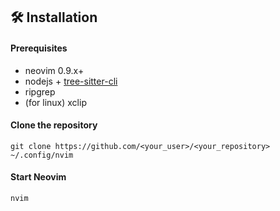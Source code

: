 ## 🛠️ Installation

#### Prerequisites

- neovim 0.9.x+
- nodejs + [tree-sitter-cli](https://www.npmjs.com/package/tree-sitter-cli)
- ripgrep
- (for linux) xclip

#### Clone the repository

```shell
git clone https://github.com/<your_user>/<your_repository> ~/.config/nvim
```

#### Start Neovim

```shell
nvim
```
